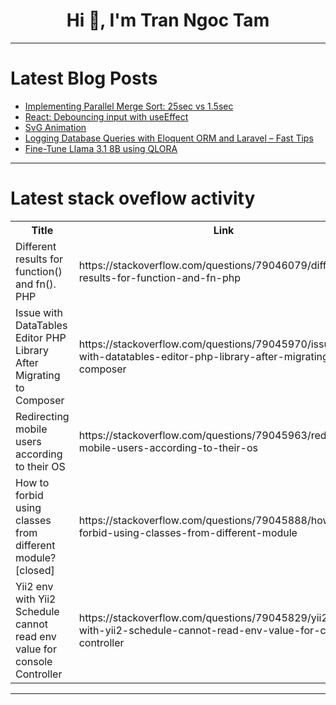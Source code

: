<h1 align="center">Hi 👋, I'm Tran Ngoc Tam</h1>

---

# Latest Blog Posts 
<!-- BLOG-POST-LIST:START -->
- [Implementing Parallel Merge Sort: 25sec vs 1.5sec](https://dev.to/ssd/implementing-parallel-merge-sort-25sec-vs-15sec-3b8k)
- [React: Debouncing input with useEffect](https://dev.to/remejuan/react-debouncing-input-with-useeffect-3nhk)
- [SvG Animation](https://dev.to/babar_ali/svg-animation-2o7c)
- [Logging Database Queries with Eloquent ORM and Laravel – Fast Tips](https://dev.to/inspector/logging-database-queries-with-eloquent-orm-and-laravel-fast-tips-29dc)
- [Fine-Tune Llama 3.1 8B using QLORA](https://dev.to/koyeb/fine-tune-llama-31-8b-using-qlora-e59)
<!-- BLOG-POST-LIST:END -->

---

# Latest stack oveflow activity
<table>
  <tr><th>Title</th><th>Link</th></tr>
  <!-- STACKOVERFLOW:START --><tr><td>Different results for function&lpar;&rpar; and fn&lpar;&rpar;. PHP</td><td>https://stackoverflow.com/questions/79046079/different-results-for-function-and-fn-php</td></tr><tr><td>Issue with DataTables Editor PHP Library After Migrating to Composer</td><td>https://stackoverflow.com/questions/79045970/issue-with-datatables-editor-php-library-after-migrating-to-composer</td></tr><tr><td>Redirecting mobile users according to their OS</td><td>https://stackoverflow.com/questions/79045963/redirecting-mobile-users-according-to-their-os</td></tr><tr><td>How to forbid using classes from different module? [closed]</td><td>https://stackoverflow.com/questions/79045888/how-to-forbid-using-classes-from-different-module</td></tr><tr><td>Yii2 env with Yii2 Schedule cannot read env value for console Controller</td><td>https://stackoverflow.com/questions/79045829/yii2-env-with-yii2-schedule-cannot-read-env-value-for-console-controller</td></tr><!-- STACKOVERFLOW:END -->
</table>

---


